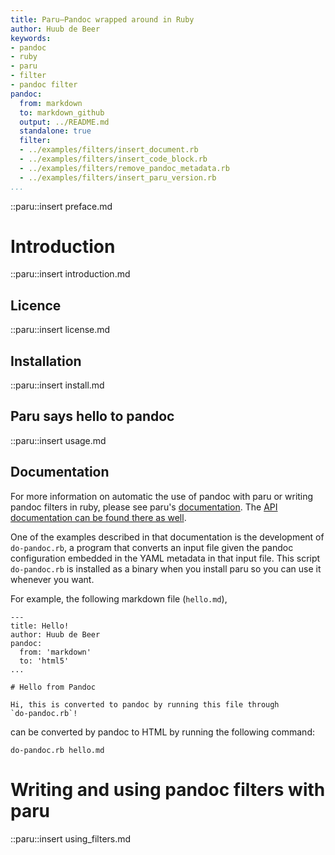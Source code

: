 ```yaml
---
title: Paru—Pandoc wrapped around in Ruby
author: Huub de Beer
keywords:
- pandoc
- ruby
- paru
- filter
- pandoc filter
pandoc:
  from: markdown
  to: markdown_github
  output: ../README.md
  standalone: true
  filter:
  - ../examples/filters/insert_document.rb
  - ../examples/filters/insert_code_block.rb
  - ../examples/filters/remove_pandoc_metadata.rb
  - ../examples/filters/insert_paru_version.rb
...
```


::paru::insert preface.md

# Introduction

::paru::insert introduction.md

## Licence

::paru::insert license.md

## Installation

::paru::insert install.md

## Paru says hello to pandoc

::paru::insert usage.md

## Documentation

For more information on automatic the use of pandoc with paru or writing
pandoc filters in ruby, please see paru's
[documentation](https://heerdebeer.org/Software/markdown/paru/). The [API
documentation can be found there as
well](https://heerdebeer.org/Software/markdown/paru/documentation/api-doc/).

One of the examples described in that documentation is the development of
`do-pandoc.rb`, a program that converts an input file given the pandoc
configuration embedded in the YAML metadata in that input file. This script
`do-pandoc.rb` is installed as a binary when you install paru so you can use
it whenever you want. 

For example, the following markdown file (`hello.md`),

    ---
    title: Hello!
    author: Huub de Beer
    pandoc:
      from: 'markdown'
      to: 'html5'
    ...

    # Hello from Pandoc

    Hi, this is converted to pandoc by running this file through
    `do-pandoc.rb`!

can be converted by pandoc to HTML by running the following command:

    do-pandoc.rb hello.md

# Writing and using pandoc filters with paru

::paru::insert using_filters.md
